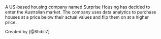 
A US-based housing company named Surprise Housing has decided to enter the Australian market. The company uses data analytics to purchase houses at a price below their actual values and flip them on at a higher price.






Created by [@Shibli7]